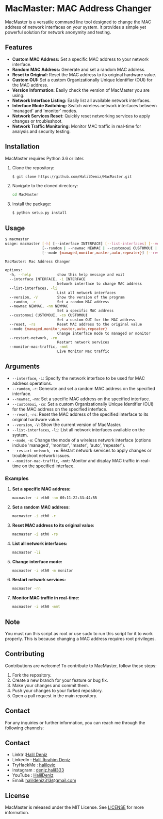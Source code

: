 # MacMaster: MAC Address Changer

MacMaster is a versatile command line tool designed to change the MAC address of network interfaces on your system. It provides a simple yet powerful solution for network anonymity and testing.

## Features

- **Custom MAC Address:** Set a specific MAC address to your network interface.
- **Random MAC Address:** Generate and set a random MAC address.
- **Reset to Original:** Reset the MAC address to its original hardware value.
- **Custom OUI:** Set a custom Organizationally Unique Identifier (OUI) for the MAC address.
- **Version Information:** Easily check the version of MacMaster you are using.
- **Network Interface Listing:** Easily list all available network interfaces.
- **Interface Mode Switching:** Switch wireless network interfaces between 'managed' and 'monitor' modes.
- **Network Services Reset:** Quickly reset networking services to apply changes or troubleshoot.
- **Network Traffic Monitoring:** Monitor MAC traffic in real-time for analysis and security testing.

## **Installation**
MacMaster requires Python 3.6 or later.

1. Clone the repository:
    ```bash
    $ git clone https://github.com/HalilDeniz/MacMaster.git
    ```
2. Navigate to the cloned directory:
   ```bash
   cd MacMaster
   ```
2. Install the package:
    ```bash
    $ python setup.py install
    ```


## Usage
```bash
$ macmaster 
usage: macmaster [-h] [--interface INTERFACE] [--list-interfaces] [--version]
                 [--random | --newmac NEWMAC | --customoui CUSTOMOUI | --reset]
                 [--mode {managed,monitor,master,auto,repeater}] [--restart-network] [--monitor-mac-traffic]

MacMaster: Mac Address Changer

options:
  -h, --help            show this help message and exit
  --interface INTERFACE, -i INTERFACE
                        Network interface to change MAC address
  --list-interfaces, -li
                        List all network interfaces
  --version, -V         Show the version of the program
  --random, -r          Set a random MAC address
  --newmac NEWMAC, -nm NEWMAC
                        Set a specific MAC address
  --customoui CUSTOMOUI, -co CUSTOMOUI
                        Set a custom OUI for the MAC address
  --reset, -rs          Reset MAC address to the original value
  --mode {managed,monitor,master,auto,repeater}
                        Change interface mode to managed or monitor
  --restart-network, -rn
                        Restart network services
  --monitor-mac-traffic, -mmt
                        Live Monitor Mac traffic
```

## Arguments
- `--interface`, `-i`: Specify the network interface to be used for MAC address operations.
- `--random`, `-r`: Generate and set a random MAC address on the specified interface.
- `--newmac`, `-nm`: Set a specific MAC address on the specified interface.
- `--customoui`, `-co`: Set a custom Organizationally Unique Identifier (OUI) for the MAC address on the specified interface.
- `--reset`, `-rs`: Reset the MAC address of the specified interface to its original hardware value.
- `--version`, `-V`: Show the current version of MacMaster.
- `--list-interfaces`, `-li`: List all network interfaces available on the system.
- `--mode`, `-m`: Change the mode of a wireless network interface (options include 'managed', 'monitor', 'master', 'auto', 'repeater').
- `--restart-network`, `-rn`: Restart network services to apply changes or troubleshoot network issues.
- `--monitor-mac-traffic`, `-mmt`: Monitor and display MAC traffic in real-time on the specified interface.

### Examples

1. **Set a specific MAC address:**
   ```bash
   macmaster -i eth0 -nm 00:11:22:33:44:55
   ```
2. **Set a random MAC address:**
   ```bash
   macmaster -i eth0 -r
   ```
3. **Reset MAC address to its original value:**
   ```bash
   macmaster -i eth0 -rs
   ```
4. **List all network interfaces:**
   ```bash
   macmaster -li
   ```
5. **Change interface mode:**
   ```bash
   macmaster -i eth0 -m monitor
   ```
6. **Restart network services:**
   ```bash
   macmaster -rn
   ```
7. **Monitor MAC traffic in real-time:**
   ```bash
   macmaster -i eth0 -mmt
   ```

## Note

You must run this script as root or use sudo to run this script for it to work properly. This is because changing a MAC address requires root privileges.

## Contributing
Contributions are welcome! To contribute to MacMaster, follow these steps:

1. Fork the repository.
2. Create a new branch for your feature or bug fix.
3. Make your changes and commit them.
4. Push your changes to your forked repository.
5. Open a pull request in the main repository.


## Contact

For any inquiries or further information, you can reach me through the following channels:

## Contact
- Linktr :[Halil Deniz](https://linktr.ee/halildeniz)
- LinkedIn  : [Halil İbrahim Deniz](https://www.linkedin.com/in/halil-ibrahim-deniz/)
- TryHackMe : [halilovic](https://tryhackme.com/p/halilovic)
- Instagram : [deniz.halil333](https://www.instagram.com/deniz.halil333/)
- YouTube   : [HalilDeniz](https://www.youtube.com/c/HalilDeniz)
- Email: halildeniz313@gmail.com
## License

MacMaster is released under the MIT License. See [LICENSE](LICENSE) for more information.
